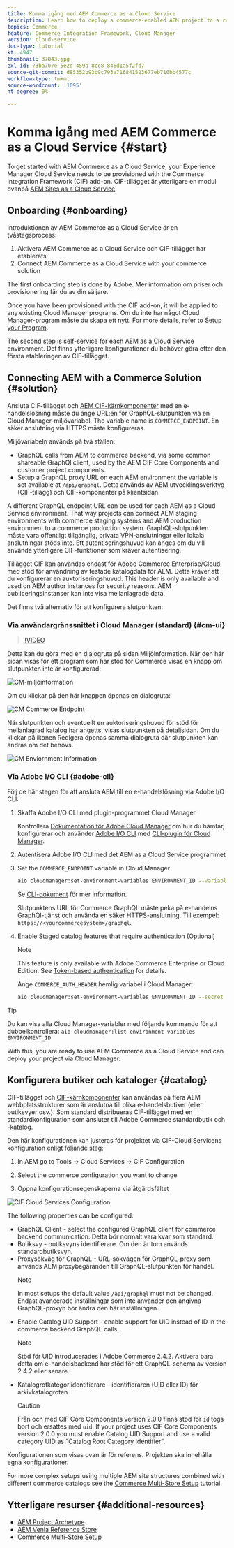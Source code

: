 ```yaml
---
title: Komma igång med AEM Commerce as a Cloud Service
description: Learn how to deploy a commerce-enabled AEM project to a running AEM as a Cloud service environment. Använd funktionerna i Adobe Cloud Manager och en CI/CD-pipeline för att bygga Venia-referensbutiken till en körbar miljö.
topics: Commerce
feature: Commerce Integration Framework, Cloud Manager
version: cloud-service
doc-type: tutorial
kt: 4947
thumbnail: 37843.jpg
exl-id: 73ba707e-5e2d-459a-8cc8-846d1a5f2fd7
source-git-commit: d85352b93b9c793a716841523677eb710bb4577c
workflow-type: tm+mt
source-wordcount: '1095'
ht-degree: 0%

---
```


# Komma igång med AEM Commerce as a Cloud Service {#start}

To get started with AEM Commerce as a Cloud Service, your Experience Manager Cloud Service needs to be provisioned with the Commerce Integration Framework (CIF) add-on. CIF-tillägget är ytterligare en modul ovanpå [AEM Sites as a Cloud Service](https://experienceleague.adobe.com/docs/experience-manager-cloud-service/sites/home.html).

## Onboarding {#onboarding}

Introduktionen av AEM Commerce as a Cloud Service är en tvåstegsprocess:

1. Aktivera AEM Commerce as a Cloud Service och CIF-tillägget har etablerats
2. Connect AEM Commerce as a Cloud Service with your commerce solution

The first onboarding step is done by Adobe. Mer information om priser och provisionering får du av din säljare.

Once you have been provisioned with the CIF add-on, it will be applied to any existing Cloud Manager programs. Om du inte har något Cloud Manager-program måste du skapa ett nytt. For more details, refer to [Setup your Program](https://experienceleague.adobe.com/docs/experience-manager-cloud-manager/using/getting-started/setting-up-program.html).

The second step is self-service for each AEM as a Cloud Service environment. Det finns ytterligare konfigurationer du behöver göra efter den första etableringen av CIF-tillägget.

## Connecting AEM with a Commerce Solution {#solution}

Ansluta CIF-tillägget och [AEM CIF-kärnkomponenter](https://github.com/adobe/aem-core-cif-components) med en e-handelslösning måste du ange URL:en för GraphQL-slutpunkten via en Cloud Manager-miljövariabel. The variable name is `COMMERCE_ENDPOINT`. En säker anslutning via HTTPS måste konfigureras.

Miljövariabeln används på två ställen:

- GraphQL calls from AEM to commerce backend, via some common shareable GraphQl client, used by the AEM CIF Core Components and customer project components.
- Setup a GraphQL proxy URL on each AEM environment the variable is set available at `/api/graphql`. Detta används av AEM utvecklingsverktyg (CIF-tillägg) och CIF-komponenter på klientsidan.

A different  GraphQL endpoint URL can be used for each AEM as a Cloud Service environment. That way projects can connect AEM staging environments with commerce staging systems and AEM production environment to a commerce production system. GraphQL-slutpunkten måste vara offentligt tillgänglig, privata VPN-anslutningar eller lokala anslutningar stöds inte. Ett autentiseringshuvud kan anges om du vill använda ytterligare CIF-funktioner som kräver autentisering.

Tillägget CIF kan användas endast för Adobe Commerce Enterprise/Cloud med stöd för användning av testade katalogdata för AEM. Detta kräver att du konfigurerar en auktoriseringshuvud. This header is only available and used on AEM author instances for security reasons. AEM publiceringsinstanser kan inte visa mellanlagrade data.

Det finns två alternativ för att konfigurera slutpunkten:

### Via användargränssnittet i Cloud Manager (standard) {#cm-ui}

>[!VIDEO](https://video.tv.adobe.com/v/37843?quality=12&learn=on)

Detta kan du göra med en dialogruta på sidan Miljöinformation. När den här sidan visas för ett program som har stöd för Commerce visas en knapp om slutpunkten inte är konfigurerad:

![CM-miljöinformation](/help/commerce-cloud/assets/commerce-cmui.png)

Om du klickar på den här knappen öppnas en dialogruta:

![CM Commerce Endpoint](/help/commerce-cloud/assets/commerce-cm-endpoint.png)

När slutpunkten och eventuellt en auktoriseringshuvud för stöd för mellanlagrad katalog har angetts, visas slutpunkten på detaljsidan. Om du klickar på ikonen Redigera öppnas samma dialogruta där slutpunkten kan ändras om det behövs.

![CM Enviornment Information](/help/commerce-cloud/assets/commerce-cmui-done.png)

### Via Adobe I/O CLI  {#adobe-cli}

Följ de här stegen för att ansluta AEM till en e-handelslösning via Adobe I/O CLI:

1. Skaffa Adobe I/O CLI med plugin-programmet Cloud Manager

   Kontrollera [Dokumentation för Adobe Cloud Manager](https://experienceleague.adobe.com/docs/experience-manager-cloud-manager/using/introduction-to-cloud-manager.html) om hur du hämtar, konfigurerar och använder [Adobe I/O CLI](https://github.com/adobe/aio-cli) med [CLI-plugin för Cloud Manager](https://github.com/adobe/aio-cli-plugin-cloudmanager).

2. Autentisera Adobe I/O CLI med det AEM as a Cloud Service programmet

3. Set the `COMMERCE_ENDPOINT` variable in Cloud Manager

   ```bash
   aio cloudmanager:set-environment-variables ENVIRONMENT_ID --variable COMMERCE_ENDPOINT "<Magento GraphQL endpoint URL>"
   ```

   Se [CLI-dokument](https://github.com/adobe/aio-cli-plugin-cloudmanager#aio-cloudmanagerset-environment-variables-environmentid) för mer information.

   Slutpunktens URL för Commerce GraphQL måste peka på e-handelns GraphQl-tjänst och använda en säker HTTPS-anslutning. Till exempel: `https://<yourcommercesystem>/graphql`.

4. Enable Staged catalog features that require authentication (Optional)

   >[!NOTE]
   >
   >This feature is only available with Adobe Commerce Enterprise or Cloud Edition. See [Token-based authentication](https://devdocs.magento.com/guides/v2.4/get-started/authentication/gs-authentication-token.html#integration-tokens) for details.

   Ange `COMMERCE_AUTH_HEADER` hemlig variabel i Cloud Manager:

   ```bash
   aio cloudmanager:set-environment-variables ENVIRONMENT_ID --secret COMMERCE_AUTH_HEADER "Authorization: Bearer <Access Token>"
   ```

>[!TIP]
>
>Du kan visa alla Cloud Manager-variabler med följande kommando för att dubbelkontrollera: `aio cloudmanager:list-environment-variables ENVIRONMENT_ID`

With this, you are ready to use AEM Commerce as a Cloud Service and can deploy your project via Cloud Manager.

## Konfigurera butiker och kataloger {#catalog}

CIF-tillägget och [CIF-kärnkomponenter](https://github.com/adobe/aem-core-cif-components) kan användas på flera AEM webbplatsstrukturer som är anslutna till olika e-handelsbutiker (eller butiksvyer osv.). Som standard distribueras CIF-tillägget med en standardkonfiguration som ansluter till Adobe Commerce standardbutik och -katalog.

Den här konfigurationen kan justeras för projektet via CIF-Cloud Servicens konfiguration enligt följande steg:

1. In AEM go to Tools -> Cloud Services -> CIF Configuration

2. Select the commerce configuration you want to change

3. Öppna konfigurationsegenskaperna via åtgärdsfältet

![CIF Cloud Services Configuration](/help/commerce-cloud/assets/cif-cloud-service-config.png)

The following properties can be configured:

- GraphQL Client - select the configured GraphQL client for commerce backend communication. Detta bör normalt vara kvar som standard.
- Butiksvy - butiksvyns identifierare. Om den är tom används standardbutiksvyn.
- Proxysökväg för GraphQL - URL-sökvägen för GraphQL-proxy som används AEM proxybegäranden till GraphQL-slutpunkten för handel.
   >[!NOTE]
   >
   > In most setups the default value `/api/graphql` must not be changed. Endast avancerade inställningar som inte använder den angivna GraphQL-proxyn bör ändra den här inställningen.
- Enable Catalog UID Support - enable support for UID instead of ID in the commerce backend GraphQL calls.
   >[!NOTE]
   >
   > Stöd för UID introducerades i Adobe Commerce 2.4.2. Aktivera bara detta om e-handelsbackend har stöd för ett GraphQL-schema av version 2.4.2 eller senare.
- Katalogrotkategoriidentifierare - identifieraren (UID eller ID) för arkivkatalogroten
   >[!CAUTION]
   >
   > Från och med CIF Core Components version 2.0.0 finns stöd för `id` togs bort och ersattes med `uid`. If your project uses CIF Core Components version 2.0.0 you must enable Catalog UID Support and use a valid category UID as &quot;Catalog Root Category Identifier&quot;.

Konfigurationen som visas ovan är för referens. Projekten ska innehålla egna konfigurationer.

For more complex setups using multiple AEM site structures combined with different commerce catalogs see the [Commerce Multi-Store Setup](configuring/multi-store-setup.md) tutorial.

## Ytterligare resurser {#additional-resources}

- [AEM Project Archetype](https://github.com/adobe/aem-project-archetype)
- [AEM Venia Reference Store](https://github.com/adobe/aem-cif-guides-venia)
- [Commerce Multi-Store Setup](configuring/multi-store-setup.md)
